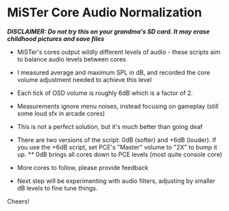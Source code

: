 # MiSTer Core Audio Normalization

_**DISCLAIMER: Do not try this on your grandma's SD card. It may erase childhood pictures and save files**_

* MiSTer's cores output wildly different levels of audio - these scripts aim to balance audio levels between cores
* I measured average and maximum SPL in dB, and recorded the core volume adjustment needed to achieve this level
* Each tick of OSD volume is roughly 6dB which is a factor of 2.
* Measurements ignore menu noises, instead focusing on gameplay (still some loud sfx in arcade cores)
* This is not a perfect solution, but it's much better than going deaf
* There are two versions of the script: 0dB (softer) and +6dB (louder). If you use the +6dB script, set PCE's "Master" volume to "2X" to bump it up.
** 0dB brings all cores down to PCE levels (most quite console core)
* More cores to follow, please provide feedback

* Next step will be experimenting with audio filters, adjusting by smaller dB levels to fine tune things.

Cheers!
